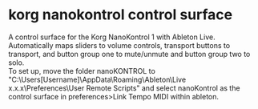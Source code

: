 # korg nanokontrol control surface
 A control surface for the Korg NanoKontrol 1 with Ableton Live.  
 Automatically maps sliders to volume controls, transport buttons to transport, and button group one to mute/unmute and button group two to solo.  
 To set up, move the folder nanoKONTROL to "C:\Users\[Username]\AppData\Roaming\Ableton\Live x.x.x\Preferences\User Remote Scripts" and select nanoKontrol as the control surface in preferences>Link Tempo MIDI within ableton.
